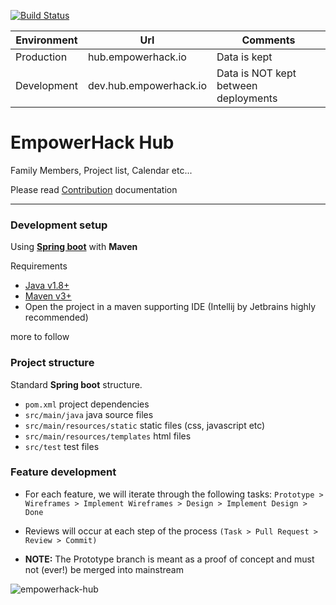 [![Build Status](https://travis-ci.org/empowerhack/hub.svg?branch=dev)](https://travis-ci.org/empowerhack/hub)

| Environment | Url | Comments |
| ----------- | --- | -------- |
| Production  | hub.empowerhack.io | Data is kept |
| Development | dev.hub.empowerhack.io | Data is NOT kept between deployments |

# EmpowerHack Hub

Family Members, Project list, Calendar etc...

Please read [Contribution](CONTRIBUTING.md) documentation

---

### Development setup

Using **[Spring boot](http://projects.spring.io/spring-boot/)** with **Maven**

Requirements

* [Java v1.8+](http://www.oracle.com/technetwork/java/javase/downloads/jdk8-downloads-2133151.html)
* [Maven v3+](https://maven.apache.org/download.cgi)
* Open the project in a maven supporting IDE (Intellij by Jetbrains highly recommended)

more to follow

### Project structure

Standard **Spring boot** structure.

* `pom.xml` project dependencies
* `src/main/java` java source files
* `src/main/resources/static` static files (css, javascript etc)
* `src/main/resources/templates` html files
* `src/test` test files



### Feature development

* For each feature, we will iterate through the following tasks:
`Prototype > Wireframes > Implement Wireframes > Design > Implement Design > Done`


* Reviews will occur at each step of the process `(Task > Pull Request > Review > Commit)`


* **NOTE:** The Prototype branch is meant as a proof of concept and  must not (ever!) be merged into mainstream 

![empowerhack-hub](https://cloud.githubusercontent.com/assets/624760/14483645/178fe2ba-0141-11e6-87e3-850e6d841679.gif)

